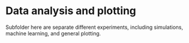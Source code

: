 # Data analysis and plotting

Subfolder here are separate different experiments, including simulations, machine learning, and general plotting.
